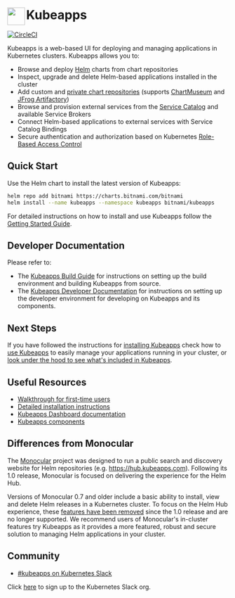 # <img src="./docs/img/logo.png" width="40" align="left"> Kubeapps

[![CircleCI](https://circleci.com/gh/kubeapps/kubeapps/tree/master.svg?style=svg)](https://circleci.com/gh/kubeapps/kubeapps/tree/master)

Kubeapps is a web-based UI for deploying and managing applications in Kubernetes clusters. Kubeapps allows you to:

- Browse and deploy [Helm](https://github.com/helm/helm) charts from chart repositories
- Inspect, upgrade and delete Helm-based applications installed in the cluster
- Add custom and [private chart repositories](docs/user/private-app-repository) (supports [ChartMuseum](https://github.com/helm/chartmuseum) and [JFrog Artifactory](https://www.jfrog.com/confluence/display/RTF/Helm+Chart+Repositories))
- Browse and provision external services from the [Service Catalog](https://github.com/kubernetes-incubator/service-catalog) and available Service Brokers
- Connect Helm-based applications to external services with Service Catalog Bindings
- Secure authentication and authorization based on Kubernetes [Role-Based Access Control](docs/user/access-control.md)

## Quick Start

Use the Helm chart to install the latest version of Kubeapps: 

```bash
helm repo add bitnami https://charts.bitnami.com/bitnami
helm install --name kubeapps --namespace kubeapps bitnami/kubeapps
```

For detailed instructions on how to install and use Kubeapps follow the [Getting Started Guide](docs/user/getting-started.md).

## Developer Documentation

Please refer to:

- The [Kubeapps Build Guide](docs/developer/build.md) for instructions on setting up the build environment and building Kubeapps from source.
- The [Kubeapps Developer Documentation](docs/developer/README.md) for instructions on setting up the developer environment for developing on Kubeapps and its components.

## Next Steps

If you have followed the instructions for [installing Kubeapps](docs/user/getting-started.md) check how to [use Kubeapps](docs/user/dashboard.md) to easily manage your applications running in your cluster, or [look under the hood to see what's included in Kubeapps](docs/architecture/overview.md).

## Useful Resources

- [Walkthrough for first-time users](docs/user/getting-started.md)
- [Detailed installation instructions](chart/kubeapps/README.md)
- [Kubeapps Dashboard documentation](docs/user/dashboard.md)
- [Kubeapps components](docs/architecture/overview.md)

## Differences from Monocular

The [Monocular](https://github.com/helm/monocular) project was designed to run a public search and discovery website for Helm repositories (e.g. https://hub.kubeapps.com). Following its 1.0 release, Monocular is focused on delivering the experience for the Helm Hub.

Versions of Monocular 0.7 and older include a basic ability to install, view and delete Helm releases in a Kubernetes cluster. To focus on the Helm Hub experience, these [features have been removed](https://github.com/helm/monocular#looking-for-an-in-cluster-application-management-ui) since the 1.0 release and are no longer supported. We recommend users of Monocular's in-cluster features try Kubeapps as it provides a more featured, robust and secure solution to managing Helm applications in your cluster.

## Community

- [#kubeapps on Kubernetes Slack](https://kubernetes.slack.com/messages/kubeapps)

Click [here](http://slack.k8s.io) to sign up to the Kubernetes Slack org.
